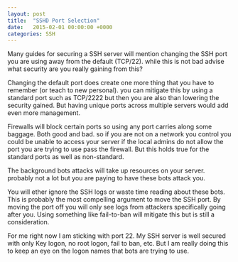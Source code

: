 ```yaml
---
layout: post
title:  "SSHD Port Selection"
date:   2015-02-01 00:00:00 +0000
categories: SSH
---
```

Many guides for securing a SSH server will mention changing the SSH port you are using away from the default (TCP/22). while this is not bad advise what security are you really gaining from this?

Changing the default port does create one more thing that you have to remember (or teach to new personal). you can mitigate this by using a standard port such as TCP/2222 but then you are also than lowering the security gained. But having unique ports across multiple servers would add even more management.

Firewalls will block certain ports so using any port carries along some baggage. Both good and bad. so if you are not on a network you control you could be unable to access your server if the local admins do not allow the port you are trying to use pass the firewall. But this holds true for the standard ports as well as non-standard.

The background bots attacks will take up resources on your server. probably not a lot but you are paying to have these bots attack you.

You will ether ignore the SSH logs or waste time reading about these bots. This is probably the most compelling argument to move the SSH port. By moving the port off you will only see logs from attackers specifically going after you. Using something like fail-to-ban will mitigate this but is still a consideration.



For me right now I am sticking with port 22. My SSH server is well secured with only Key logon, no root logon, fail to ban, etc. But I am really doing this to keep an eye on the logon names that bots are trying to use.
